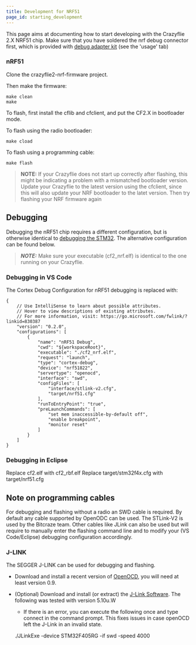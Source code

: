 ```yaml
---
title: Development for NRF51
page_id: starting_development 
---
```


This page aims at documenting how to start developing with the Crazyflie 2.X NRF51 chip. Make sure that you have soldered the nrf debug connector first, which is provided with [debug adapter kit](https://www.bitcraze.io/products/debug-adapter-kit/) (see the 'usage' tab)


### nRF51

Clone the crazyflie2-nrf-firmware project.

Then make the firmware:
```
make clean
make
```

To flash, first install the cflib and cfclient, and put the CF2.X in bootloader mode.

To flash using the radio bootloader:

```
make cload
```

To flash using a programming cable:
```
make flash
```

> **NOTE:**
> If your Crazyflie does not start up correctly after flashing, this might be indicating a problem with a mismatched bootloader version.
> Update your Crazyflie to the latest version using the cfclient, since this will also update your NRF bootloader to the latet version. Then try flashing your NRF firmware again

## Debugging

Debugging the nRF51 chip requires a different configuration, but is otherwise identical to [debugging the STM32](https://www.bitcraze.io/documentation/repository/crazyflie-firmware/master/development/openocd_gdb_debugging/). The alternative configuration can be found below.

> **_NOTE:_**
> Make sure your executable (cf2\_nrf.elf) is identical to the one running on your Crazyflie.


### Debugging in VS Code

The Cortex Debug Configuration for nRF51 debugging is replaced with:

    {
        // Use IntelliSense to learn about possible attributes.
        // Hover to view descriptions of existing attributes.
        // For more information, visit: https://go.microsoft.com/fwlink/?linkid=830387
        "version": "0.2.0",
        "configurations": [
            {
                "name": "nRF51 Debug",
                "cwd": "${workspaceRoot}",
                "executable": "./cf2_nrf.elf",
                "request": "launch",
                "type": "cortex-debug",
                "device": "nrf51822",
                "servertype": "openocd",
                "interface": "swd",
                "configFiles": [
                    "interface/stlink-v2.cfg",
                    "target/nrf51.cfg"
                ],
                "runToEntryPoint": "true",
                "preLaunchCommands": [
                    "set mem inaccessible-by-default off",
                    "enable breakpoint",
                    "monitor reset"
                ]
            }
        ]
    }


### Debugging in Eclipse

Replace cf2.elf with cf2\_rbf.elf
Replace target/stm32f4x.cfg with target/nrf51.cfg

## Note on programming cables

For debugging and flashing without a radio an SWD cable is required. By default any cable supported by OpenODC can be used. The STLink-V2 is used by the Bitcraze team. Other cables like JLink can also be used but will require to manually enter the flashing command line and to modify your (VS Code/Eclipse) debugging configuration accordingly.

### J-LINK

The SEGGER J-LINK can be used for debugging and flashing.

-   Download and install a recent version of
    [OpenOCD](http://openocd.org/), you will need at least version 0.9.
-   (Optional) Download and install (or extract) the [J-Link
    Software](https://www.segger.com/jlink-software.html). The following
    was tested with version 5.10u.W


     * If there is an error, you can execute the following once and type connect in the command prompt. This fixes issues in case openOCD left the J-Link in an invalid state.

    ./JLinkExe -device STM32F405RG -if swd -speed 4000
